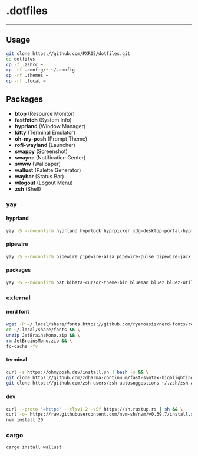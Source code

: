 # .dotfiles
---

## Usage
```sh
git clone https://github.com/PXR05/dotfiles.git
cd dotfiles
cp -f .zshrc ~
cp -rf .config/* ~/.config
cp -rf .themes ~
cp -rf .local ~
```

## Packages
- **btop** (Resource Monitor)
- **fastfetch** (System Info)
- **hyprland** (Window Manager)
- **kitty** (Terminal Emulator)
- **oh-my-posh** (Prompt Theme)
- **rofi-wayland** (Launcher)
- **swappy** (Screenshot)
- **swaync** (Notification Center)
- **swww** (Wallpaper)
- **wallust** (Palette Generator)
- **waybar** (Status Bar)
- **wlogout** (Logout Menu)
- **zsh** (Shell)
  
### yay
#### hyprland
```sh
yay -S --noconfirm hyprland hyprlock hyprpicker xdg-desktop-portal-hyprland xorg-xwayland qt5-wayland qt6-wayland qt5ct qt6ct libva libva-nvidia-driver-git linux-headers polkit-gnome 
```
#### pipewire
```sh
yay -S --noconfirm pipewire pipewire-alsa pipewire-pulse pipewire-jack pavucontrol wireplumber
```
#### packages
```sh
yay -S --noconfirm bat bibata-cursor-theme-bin blueman bluez bluez-utils brightnessctl btop cliphist discord eza fastfetch firefox grim slurp kitty neovim nm-connection-editor nwg-look obs-studio pamixer ripgrep rofi-wayland swappy swaync swww thunar ttf-nerd-fonts-symbols visual-studio-code-bin vlc waybar wlogout zsh
```

### external
#### nerd font 
```sh
wget -P ~/.local/share/fonts https://github.com/ryanoasis/nerd-fonts/releases/download/v3.0.2/JetBrainsMono.zip && \
cd ~/.local/share/fonts && \
unzip JetBrainsMono.zip && \
rm JetBrainsMono.zip && \
fc-cache -fv
```
#### terminal
```sh
curl -s https://ohmyposh.dev/install.sh | bash -s && \
git clone https://github.com/zdharma-continuum/fast-syntax-highlighting.git ~/.zsh/fast-syntax-highlighting && \
git clone https://github.com/zsh-users/zsh-autosuggestions ~/.zsh/zsh-autosuggestions
```
#### dev
```sh
curl --proto '=https' --tlsv1.2 -sSf https://sh.rustup.rs | sh && \
curl -o- https://raw.githubusercontent.com/nvm-sh/nvm/v0.39.7/install.sh | bash && \
nvm install 20
```
### cargo
```sh
cargo install wallust
```
